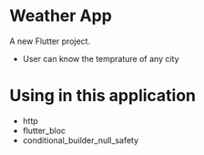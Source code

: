 # Weather App

A new Flutter project.

- User can know the temprature of any city 

# Using in this application
- http
- flutter_bloc
- conditional_builder_null_safety
